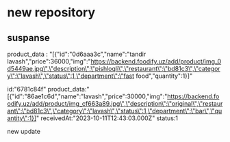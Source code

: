 # new repository

## suspanse

product_data
:
"[{\"id\":\"0d6aaa3c\",\"name\":\"tandir lavash\",\"price\":36000,\"img\":\"https://backend.foodify.uz/add/product/img_0d5449ae.jpg\",\"description\":\"pishloqli\",\"restaurant\":\"bd81c3\",\"category\":\"lavash\",\"status\":1,\"department\":\"fast food\",\"quantity\":1}]"

id:"6781c84f"
product_data:"[{\"id\":\"86ae1c6d\",\"name\":\"lavash\",\"price\":30000,\"img\":\"https://backend.foodify.uz/add/product/img_cf663a89.jpg\",\"description\":\"original\",\"restaurant\":\"bd81c3\",\"category\":\"lavash\",\"status\":1,\"department\":\"bar\",\"quantity\":1}]"
receivedAt:"2023-10-11T12:43:03.000Z"
status:1

new update
